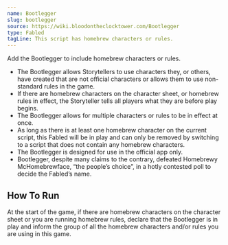 ```yaml
---
name: Bootlegger
slug: bootlegger
source: https://wiki.bloodontheclocktower.com/Bootlegger
type: Fabled
tagLine: This script has homebrew characters or rules.
---
```


Add the Bootlegger to include homebrew characters or rules.

- The Bootlegger allows Storytellers to use characters they, or others,
  have created that are not official characters or allows them to use
  non-standard rules in the game.
- If there are homebrew characters on the character sheet, or homebrew
  rules in effect, the Storyteller tells all players what they are
  before play begins.
- The Bootlegger allows for multiple characters or rules to be in effect
  at once.
- As long as there is at least one homebrew character on the current
  script, this Fabled will be in play and can only be removed by
  switching to a script that does not contain any homebrew characters.
- The Bootlegger is designed for use in the official app only.
- Bootlegger, despite many claims to the contrary, defeated Homebrewy
  McHomebrewface, “the people’s choice”, in a hotly contested poll to
  decide the Fabled’s name.

## How To Run

At the start of the game, if there are homebrew characters on the
character sheet or you are running homebrew rules, declare that the
Bootlegger is in play and inform the group of all the homebrew
characters and/or rules you are using in this game.
